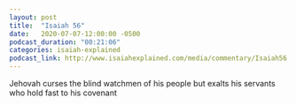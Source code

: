 ```yaml
---
layout: post
title:  "Isaiah 56"
date:   2020-07-07-12:00:00 -0500
podcast_duration: "00:21:06"
categories: isaiah-explained
podcast_link: http://www.isaiahexplained.com/media/commentary/Isaiah56.mp3
---
```

Jehovah curses the blind watchmen of his people but exalts his servants who hold fast to his covenant
